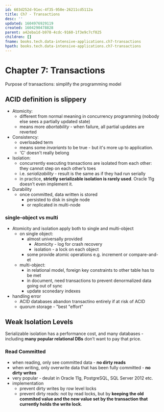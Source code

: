 ```yaml
---
id: 603d252d-91ec-4f35-950e-26211cd5112a
title: Ch7 - Transactions
desc: ''
updated: 1604976929119
created: 1604290478828
parent: a42eba1d-b978-4cdc-9160-1f3e9c7cf025
children: []
fname: books.tech.data-intensive-applications.ch7-transactions
hpath: books.tech.data-intensive-applications.ch7-transactions
---
```

# Chapter 7: Transactions

Purpose of transactions: simplify the programming model

## ACID definition is slippery

- Atomicity:
  - different from normal meaning in concurrency programming (nobody else sees a partially updated state)
  - means more _abortability_ - when  failure, all partial updates are reverted 
- Consistency: 
  - overloaded term
  - means some _invariants_ to be true - but it's more up to application. 
  - 'C' doesn't really belong
- Isolation:
  - concurrently executing transactions are isolated from each other: they cannot step on each other’s toes
  - i.e. _serializability_ - result is the same as if they had run serially
  - in practice, **strictly serializable isolation is rarely used**. Oracle 11g doesn’t even implement it.
- Durability
  - once committed, data written is stored 
    - persisted to disk in single node
    - or replicated in multi-node

### single-object vs multi

- Atomicity and isolation apply both to single and multi-object
  - on single object:
    - almost universally provided 
      - Atomicity - log for crash recovery 
      - isolation - a lock on each object 
    - some provide atomic operations e.g. increment or compare-and-et 
  - multi-object:
    - in relational model, foreign key constraints to other table has to be met 
    - in document, need transactions to prevent denormalized data going out of sync 
    - update sconedary indexes 
- handling error
  - ACID databases abandon transactino entirely if at risk of ACID
  - quorum storage - "best "effort" 

## Weak Isolation Levels

Serializable isolation has a performance cost, and many databases - including **many popular relational DBs** don’t want to pay that price. 

### Read Committed

- when reading, only see committed data - **no dirty reads**
- when writing, only overwrite data that has been fully committed  - **no dirty writes**
- very popular - deulat in Oracle 11g, PostgreSQL, SQL Server 2012 etc.
- implementation
  - prevent dirty writes by row level locks 
  - prevent dirty reads: not by read locks, but by **keeping the old commited value and the new value set by the transaction that currently holds the write lock**.

